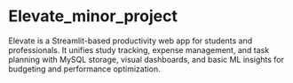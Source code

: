 # Elevate_minor_project
Elevate is a Streamlit-based productivity web app for students and professionals. It unifies study tracking, expense management, and task planning with MySQL storage, visual dashboards, and basic ML insights for budgeting and performance optimization.

